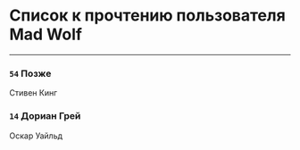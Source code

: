 # Список к прочтению пользователя Mad Wolf
---

### `54` Позже
Стивен Кинг

### `14` Дориан Грей
Оскар Уайльд

